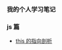 ### 我的个人学习笔记

### js 篇

<!-- - [实现一个 promise(一)](</js/实现promise(-).md>) -->
- [this 的指向剖析](/js/this的指向剖析.md)
